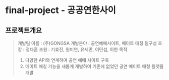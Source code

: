 # final-project - 공공연한사이
</hr>


## 프로젝트개요
> 개발팀 이름 : (주)GONGSA
> 개발분야 : 공연예매사이트, 메이트 매칭 
> 팀구성
> 조장 : 정다훈
> 조원 : 기효진, 원미연, 유세민, 이민섭, 이한
> 목적
> 1. 다양한 API와 연계하여 공연 예매 사이트 구축
> 2. 메이트 매칭 기능을 새롭게 개발하여 기존에 없었던 공연 메이트 매칭 플랫폼 개발
